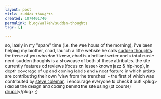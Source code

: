 ```yaml
--- 
layout: post
title: sudden thoughts
created: 1070401740
permalink: blog/walkah/sudden-thoughts
tags: []

---
```

so, lately in my "spare" time (i.e. the wee hours of the morning), i've been helping my brother, chad, launch a little website he calls <a href="http://www.sudden-thoughts.com/">sudden thoughts</a>.  
for those of you who don't know, chad is a brilliant writer and a total music nerd.  sudden thoughts is a showcase of both of these attributes. the site currently features cd reviews (focus on lesser-known jazz & hip-hop), in depth coverage of up and coming labels and a neat feature in which artists are contributing their own 'view from the trenches' - the first of which was contributed by <a href="http://www.allmusic.com/cg/amg.dll?p=amg&amp;uid=UIDCASS70312021700042613&amp;sql=B7267gjirj6ix">steve coleman</a>.
i encourage everyone to check it out! 
&lt;plug&gt; i did all the design and coding behind the site using (of course) <a href="http://drupal.org">drupal</a>&lt;/plug&gt;  ;)
